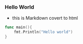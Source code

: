 ### Hello World
- this is Markdown covert to html

```go
func main(){
    fmt.Println("Hello world")
}
```
